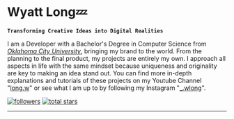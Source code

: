 # Wyatt Long💤

**`Transforming Creative Ideas into Digital Realities`**

I am a Developer with a Bachelor's Degree in Computer Science from [_Oklahoma City University_](https://www.okcu.edu/), bringing my brand to the world. From the planning to the final product, my projects are entirely my own. I approach all aspects in life with the same mindset because uniqueness and originality are key to making an idea stand out. You can find more in-depth explanations and tutorials of these projects on my Youtube Channel "[long.w](https://www.youtube.com/@long.w)" or see what I am up to by following my Instagram "[_.wlong](https://www.instagram.com/_.wlong/)".

<p align="left">
    <a href="https://github.com/WyattLong?tab=followers">
      <img alt="followers" title="Follow on Github" src="https://custom-icon-badges.demolab.com/github/followers/WyattLong?color=236ad3&labelColor=1155ba&style=for-the-badge&logo=person-add&label+Follow&logoColor=white"/></a>
     <a href="https://github.com/WyattLong?tab=repositories&sort=stargazers">
      <img alt="total stars" title="Stars on Github" src="https://custom-icon-badges.demolab.com/github/stars/WyattLong?color=55960c&style=for-the-badge&labelColor=488207&logo=star"/></a>
 </p>
 
 <hr height=5px></hr>
 
 
 
 
<!--💢❌⭕🔱〽️🚸♻️💠❎➕®️©️🔶🔸🔻🔺🔷
**WyattLong/WyattLong** is a ✨ _special_ ✨ repository because its `README.md` (this file) appears on your GitHub profile.

Here are some ideas to get you started:

- 🔭 I’m currently working on ...
- 🌱 I’m currently learning ...
- 👯 I’m looking to collaborate on ...
- 🤔 I’m looking for help with ...
- 💬 Ask me about ...
- 📫 How to reach me: ...
- 😄 Pronouns: ...
- ⚡ Fun fact: ...
-->
